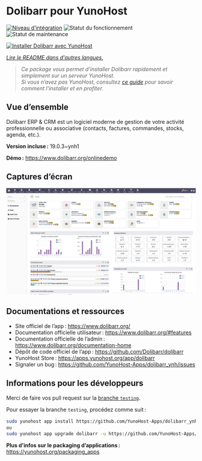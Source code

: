 <!--
Nota bene : ce README est automatiquement généré par <https://github.com/YunoHost/apps/tree/master/tools/readme_generator>
Il NE doit PAS être modifié à la main.
-->

# Dolibarr pour YunoHost

[![Niveau d’intégration](https://dash.yunohost.org/integration/dolibarr.svg)](https://ci-apps.yunohost.org/ci/apps/dolibarr/) ![Statut du fonctionnement](https://ci-apps.yunohost.org/ci/badges/dolibarr.status.svg) ![Statut de maintenance](https://ci-apps.yunohost.org/ci/badges/dolibarr.maintain.svg)

[![Installer Dolibarr avec YunoHost](https://install-app.yunohost.org/install-with-yunohost.svg)](https://install-app.yunohost.org/?app=dolibarr)

*[Lire le README dans d'autres langues.](./ALL_README.md)*

> *Ce package vous permet d’installer Dolibarr rapidement et simplement sur un serveur YunoHost.*  
> *Si vous n’avez pas YunoHost, consultez [ce guide](https://yunohost.org/install) pour savoir comment l’installer et en profiter.*

## Vue d’ensemble

Dolibarr ERP & CRM est un logiciel moderne de gestion de votre activité professionnelle ou associative (contacts, factures, commandes, stocks, agenda, etc.).

**Version incluse :** 19.0.3~ynh1

**Démo :** <https://www.dolibarr.org/onlinedemo>

## Captures d’écran

![Capture d’écran de Dolibarr](./doc/screenshots/screenshot.jpg)

## Documentations et ressources

- Site officiel de l’app : <https://www.dolibarr.org/>
- Documentation officielle utilisateur : <https://www.dolibarr.org/#features>
- Documentation officielle de l’admin : <https://www.dolibarr.org/documentation-home>
- Dépôt de code officiel de l’app : <https://github.com/Dolibarr/dolibarr>
- YunoHost Store : <https://apps.yunohost.org/app/dolibarr>
- Signaler un bug : <https://github.com/YunoHost-Apps/dolibarr_ynh/issues>

## Informations pour les développeurs

Merci de faire vos pull request sur la [branche `testing`](https://github.com/YunoHost-Apps/dolibarr_ynh/tree/testing).

Pour essayer la branche `testing`, procédez comme suit :

```bash
sudo yunohost app install https://github.com/YunoHost-Apps/dolibarr_ynh/tree/testing --debug
ou
sudo yunohost app upgrade dolibarr -u https://github.com/YunoHost-Apps/dolibarr_ynh/tree/testing --debug
```

**Plus d’infos sur le packaging d’applications :** <https://yunohost.org/packaging_apps>
